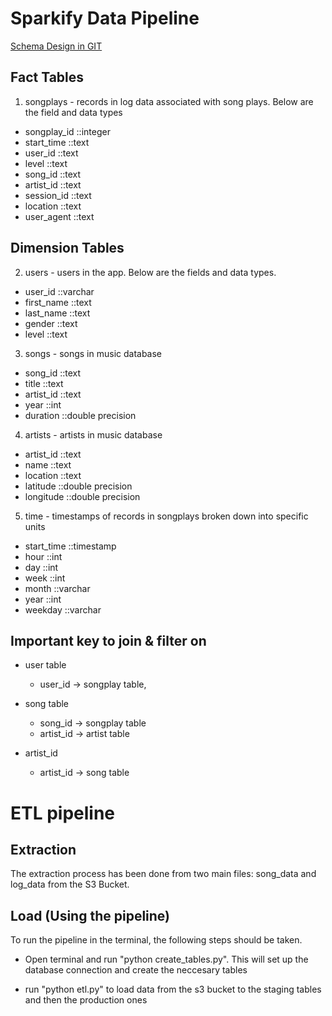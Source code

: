 
# Sparkify Data Pipeline 

[Schema Design in GIT](https://github.com/aoyerinde/Data_Modelling_Project/blob/main/project_3/Sparkify_DB.png)


## Fact Tables
1. songplays - records in log data associated with song plays. Below are the field and data types 
* songplay_id ::integer
* start_time ::text
* user_id  ::text
* level ::text
* song_id ::text
* artist_id ::text
* session_id ::text
* location  ::text
* user_agent ::text

## Dimension Tables
2. users - users in the app. Below are the fields and data types.
* user_id ::varchar
* first_name ::text
* last_name ::text
* gender ::text
* level ::text

3. songs - songs in music database
* song_id ::text
* title ::text
* artist_id ::text
* year ::int
* duration ::double precision

4. artists - artists in music database
* artist_id ::text
* name ::text
* location ::text
* latitude  ::double precision
* longitude  ::double precision

5. time - timestamps of records in songplays broken down into specific units
* start_time ::timestamp
* hour ::int
* day ::int
* week ::int 
* month ::varchar 
* year ::int 
* weekday ::varchar

## Important key to join & filter on
* user table
    * user_id -> songplay table, 
    
* song table
    * song_id -> songplay table
    * artist_id -> artist table
 
* artist_id 
    * artist_id -> song table 
  


# ETL pipeline

## Extraction
The extraction process has been done from two main files: song_data and log_data from the S3 Bucket.

## Load (Using the pipeline)
To run the pipeline in the terminal, the following steps should be taken.
 * Open terminal and run "python create_tables.py". This will set up the database connection and create the neccesary tables
 
 * run "python etl.py" to load data from the s3 bucket to the staging tables and then the production ones
 

